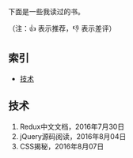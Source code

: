 下面是一些我读过的书。

（注：:+1: 表示推荐，:-1: 表示差评）

## 索引

- [技术](#技术)

## 技术

1. Redux中文文档，2016年7月30日
2. jQuery源码阅读，2016年8月04日
3. CSS揭秘，2016年8月07日
